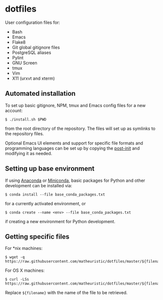 # dotfiles

User configuration files for:

* Bash
* Emacs
* Flake8
* Git global gitignore files
* PostgreSQL aliases
* Pylint
* GNU Screen
* tmux
* Vim
* X11 (urxvt and xterm)

## Automated installation

To set up basic gitignore, NPM, tmux and Emacs config files for a new account:
```Shell
$ ./install.sh $PWD
```
from the root directory of the repository. The files will set up as symlinks to the repository files.

Optional Emacs UI elements and support for specific file formats and programming languages can be set up by copying the [post-init](.emacs.d/init-local-post.el) and modifying it as needed.

## Setting up base environment

If using [Anaconda](https://www.anaconda.com/download/) or [Miniconda](https://conda.io/miniconda.html), basic packages for Python and other development can be installed via:
```Shell
$ conda install --file base_conda_packages.txt
```
for a currently activated environment, or
```Shell
$ conda create --name <env> --file base_conda_packages.txt
```
if creating a new environment for Python development.

## Getting specific files

For \*nix machines:
```Shell
$ wget -q https://raw.githubusercontent.com/matheuristic/dotfiles/master/${filename}
```

For OS X machines:
```Shell
$ curl -LSs https://raw.githubusercontent.com/matheuristic/dotfiles/master/${filename}
```

Replace `${filename}` with the name of the file to be retrieved.
